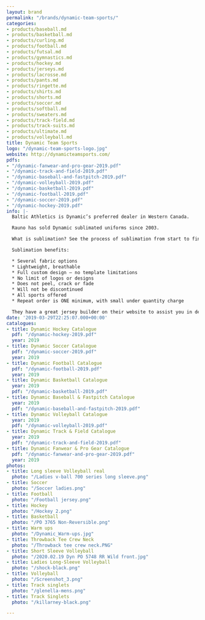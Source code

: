 ```yaml
---
layout: brand
permalink: "/brands/dynamic-team-sports/"
categories:
- products/baseball.md
- products/basketball.md
- products/curling.md
- products/football.md
- products/futsal.md
- products/gymnastics.md
- products/hockey.md
- products/jerseys.md
- products/lacrosse.md
- products/pants.md
- products/ringette.md
- products/shirts.md
- products/shorts.md
- products/soccer.md
- products/softball.md
- products/sweaters.md
- products/track-field.md
- products/track-suits.md
- products/ultimate.md
- products/volleyball.md
title: Dynamic Team Sports
logo: "/dynamic-team-sports-logo.jpg"
website: http://dynamicteamsports.com/
pdfs:
- "/dynamic-fanwear-and-pro-gear-2019.pdf"
- "/dynamic-track-and-field-2019.pdf"
- "/dynamic-baseball-and-fastpitch-2019.pdf"
- "/dynamic-volleyball-2019.pdf"
- "/dynamic-basketball-2019.pdf"
- "/dynamic-football-2019.pdf"
- "/dynamic-soccer-2019.pdf"
- "/dynamic-hockey-2019.pdf"
info: |-
  Baltic Athletics is Dynamic’s preferred dealer in Western Canada.

  Rauno has sold Dynamic sublimated uniforms since 2003.

  What is sublimation? See the process of sublimation from start to finish. [Really cool video!!](https://youtu.be/Ef0pA68FXz4)

  Sublimation benefits:

  * Several fabric options
  * Lightweight, breathable
  * Full custom design – no template limitations
  * No limit of logos or designs
  * Does not peel, crack or fade
  * Will not be discontinued
  * All sports offered
  * Repeat order is ONE minimum, with small under quantity charge

  They have a great jersey builder on their website to assist you in designing your jerseys.
date: '2019-03-29T22:25:07.000+00:00'
catalogues:
- title: Dynamic Hockey Catalogue
  pdf: "/dynamic-hockey-2019.pdf"
  year: 2019
- title: Dynamic Soccer Catalogue
  pdf: "/dynamic-soccer-2019.pdf"
  year: 2019
- title: Dynamic Football Catalogue
  pdf: "/dynamic-football-2019.pdf"
  year: 2019
- title: Dynamic Basketball Catalogue
  year: 2019
  pdf: "/dynamic-basketball-2019.pdf"
- title: Dynamic Baseball & Fastpitch Catalogue
  year: 2019
  pdf: "/dynamic-baseball-and-fastpitch-2019.pdf"
- title: Dynamic Volleyball Catalogue
  year: 2019
  pdf: "/dynamic-volleyball-2019.pdf"
- title: Dynamic Track & Field Catalogue
  year: 2019
  pdf: "/dynamic-track-and-field-2019.pdf"
- title: Dynamic Fanwear & Pro Gear Catalogue
  pdf: "/dynamic-fanwear-and-pro-gear-2019.pdf"
  year: 2019
photos:
- title: Long sleeve Volleyball real
  photo: "/Ladies v-ball 700 series long sleeve.png"
- title: Soccer
  photo: "/Soccer ladies.png"
- title: Football
  photo: "/Football jersey.png"
- title: Hockey
  photo: "/Hockey 2.png"
- title: Basketball
  photo: "/PO 3765 Non-Reversible.png"
- title: Warm ups
  photo: "/Dynamic_Warm-ups.jpg"
- title: Throwback Tee Crew Neck
  photo: "/Throwback tee crew neck.PNG"
- title: Short Sleeve Volleyball
  photo: "/2020.02.19 Dyn PO 5748 RR Wild front.jpg"
- title: Ladies Long-Sleeve Volleyball
  photo: "/shock-black.png"
- title: Volleyball
  photo: "/Screenshot_3.png"
- title: Track singlets
  photo: "/glenella-mens.png"
- title: Track Singlets
  photo: "/killarney-black.png"

---
```

